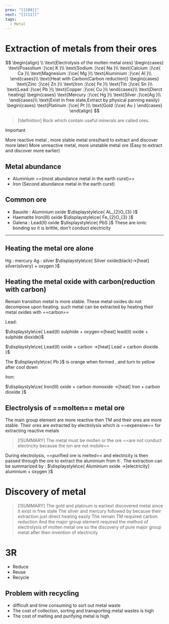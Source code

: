 ```yaml
---
prev: "[[C09]]"
next: "[[C11]]"
tags:
  - Metal
---
```


# Extraction of metals from their ores 




$$
\begin{align} \\
\text{Electrolysis of the molten metal ores}
\begin{cases}
\text{Poasstium :}\ce{ K }\\
\text{Sodium :}\ce{ Na }\\
\text{Calcium :}\ce{ Ca }\\
\text{Magnesium :}\ce{ Mg }\\
\text{Aluminium :}\ce{ Al }\\
\end{cases}\\
\text{Heat with Carbon(Carbon reduction)}
\begin{cases}
\text{Zinc :}\ce{ Zn }\\
\text{Iron :}\ce{ Fe }\\
\text{Tin :}\ce{ Sn }\\
\text{Lead :}\ce{ Pb }\\
\text{Copper :}\ce{ Cu }\\
\end{cases}\\
\text{Dierct heating}
\begin{cases}
\text{Mercury :}\ce{ Hg }\\
\text{Silver :}\ce{Ag }\\
\end{cases}\\
\text{Exist in free state,Extract by physical panning easily}
\begin{cases}
\text{Platinum :}\ce{ Pt }\\
\text{Gold :}\ce{ Au }
\end{cases}
\end{align}
$$
> [!definition]
> Rock which contain useful minerals are called ores.

> [!IMPORTANT]
> More reactive metal , more stable metal ores(hard to extract and discover more later)
> More unreactive metal, more unstable metal ore (Easy to extract and discover more earlier)
## Metal abundance 
- Aluminium ==(most abundance metal in the earth curst)==
- Iron (Second abundance metal in the earth curst)

## Common ore
- Bauxite : Aluminium oxide $\displaystyle\ce{ AL_{2}O_{3} }$
- Haematite Iron(III) oxide $\displaystyle\ce{ Fe_{2}O_{3} }$
- Galena : Lead(II) oxide $\displaystyle\ce{ PbS }$
These are ionic bonding so it is brittle, don't conduct electricity 
---
## Heating the metal ore alone 
Hg : mercury 
Ag : silver
 $\displaystyle\ce{ Silver oxide(black)->[heat] silver(silvery) + oxygen }$

## Heating the metal oxide with carbon(reduction with carbon)
Remain transition metal is more stable. These metal oxides do not decompose upon heating. such metal can be extracted by heating their metal oxides with ==carbon== 

Lead:

$\displaystyle\ce{ Lead(II) sulphide + oxygen->[heat] lead(II) oxide + sulphide dioxide}$

$\displaystyle\ce{ Lead(II) oxide + carbon ->[heat] Lead + carbon dioxide  }$

The $\displaystyle\ce{ Pb }$ is orange when formed , and turn to yellow after cool down



Iron: 

$\displaystyle\ce{ Iron(III) oxide + carbon monoxide ->[heat] Iron + carbon dioxide }$

## Electrolysis of ==molten== metal ore
The main group element are more reactive then TM and their ores are more stable. Their ores are extracted by electrolysis which is ==expensive== for extracting reactive metals

> [!SUMMARY]
The metal must be molten or the ore ==are not conduct electricity because the ion are not mobile==

During electrolysis, ==purified ore is melted== and electricity is then passed through the ore to extract the aluminium from it . The extraction can be summarized by :
$\displaystyle\ce{ Aluminium oxide ->[electricity] aluminium + oxygen }$

# Discovery of metal
> [!SUMMARY]
> The gold and platinum is earliest discovered metal since it exist in free state
> The silver and mercury followed by because their extraction just direct heating easily
> The remain TM required carbon reduction
> And the major group element required the method of electrolysis of molten metal ore so the discovery of pure major group metal after then invention of electricity

# 3R
- Reduce
- Reuse
- Recycle

## Problem with recycling 
- difficult and time consuming to sort out metal waste
- The cost of collection, sorting and transporting metal wastes is high
- The cost of melting and purifying metal is high
